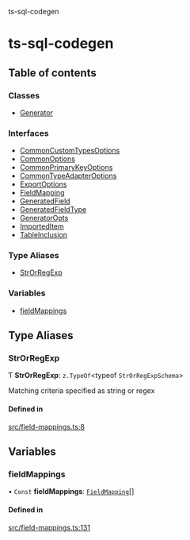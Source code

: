 ts-sql-codegen

# ts-sql-codegen

## Table of contents

### Classes

- [Generator](classes/Generator.md)

### Interfaces

- [CommonCustomTypesOptions](interfaces/CommonCustomTypesOptions.md)
- [CommonOptions](interfaces/CommonOptions.md)
- [CommonPrimaryKeyOptions](interfaces/CommonPrimaryKeyOptions.md)
- [CommonTypeAdapterOptions](interfaces/CommonTypeAdapterOptions.md)
- [ExportOptions](interfaces/ExportOptions.md)
- [FieldMapping](interfaces/FieldMapping.md)
- [GeneratedField](interfaces/GeneratedField.md)
- [GeneratedFieldType](interfaces/GeneratedFieldType.md)
- [GeneratorOpts](interfaces/GeneratorOpts.md)
- [ImportedItem](interfaces/ImportedItem.md)
- [TableInclusion](interfaces/TableInclusion.md)

### Type Aliases

- [StrOrRegExp](README.md#strorregexp)

### Variables

- [fieldMappings](README.md#fieldmappings)

## Type Aliases

### StrOrRegExp

Ƭ **StrOrRegExp**: `z.TypeOf`\<typeof `StrOrRegExpSchema`\>

Matching criteria specified as string or regex

#### Defined in

[src/field-mappings.ts:8](https://github.com/lorefnon/ts-sql-codegen/blob/b77777f/src/field-mappings.ts#L8)

## Variables

### fieldMappings

• `Const` **fieldMappings**: [`FieldMapping`](interfaces/FieldMapping.md)[]

#### Defined in

[src/field-mappings.ts:131](https://github.com/lorefnon/ts-sql-codegen/blob/b77777f/src/field-mappings.ts#L131)
